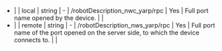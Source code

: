 * |       | local          | string  | -              | /robotDescription_nwc_yarp/rpc    | Yes          | Full port name opened by the device.          |       |
* |       | remote         | string  | -              | /robotDescription_nws_yarp/rpc    | Yes          | Full port name of the port opened on the server side, to which the device connects to.    |     |
